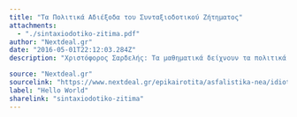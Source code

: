 ```yaml
---
title: "Τα Πολιτικά Αδιέξοδα του Συνταξιοδοτικού Ζήτηματος"
attachments:
  - "./sintaxiodotiko-zitima.pdf"
author: "Nextdeal.gr"
date: "2016-05-01T22:12:03.284Z"
description: "Χριστόφορος Σαρδελής: Τα μαθηματικά δείχνουν τα πολιτικά αδιέξοδα του συνταξιοδοτικού - Μια ομιλία που θα συζητηθεί"

source: "Nextdeal.gr"
sourcelink: "https://www.nextdeal.gr/epikairotita/asfalistika-nea/idiotiki-asfalisi/78705/hristoforos-sardelis-ta-mathimatika-deihnoyn-ta"
label: "Hello World"
sharelink: "sintaxiodotiko-zitima"
---
```

